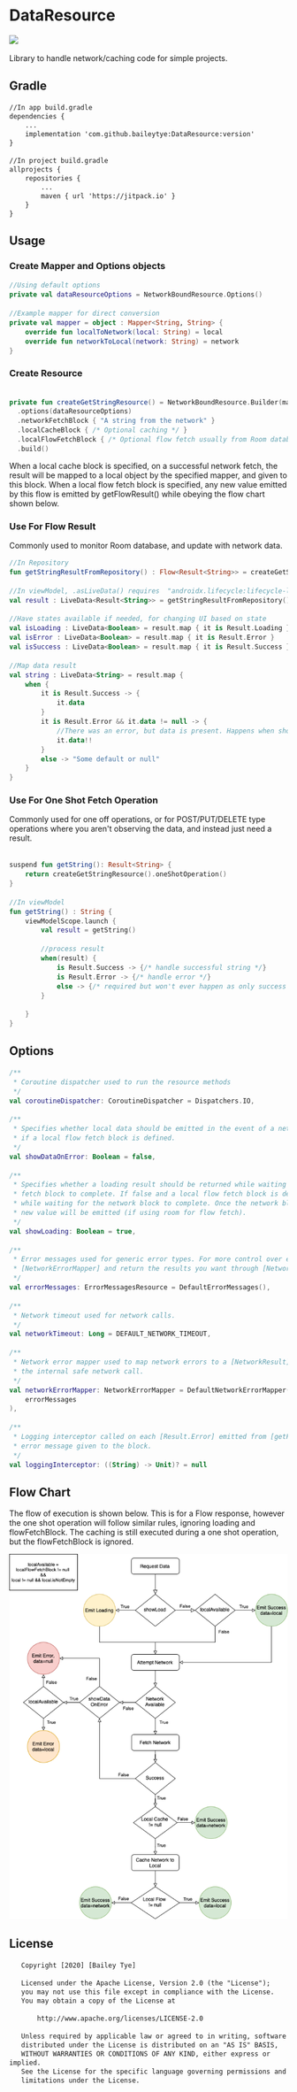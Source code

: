 # DataResource
[![](https://jitpack.io/v/baileytye/DataResource.svg)](https://jitpack.io/#baileytye/DataResource)

Library to handle network/caching code for simple projects.

## Gradle

```
//In app build.gradle
dependencies {
    ...
    implementation 'com.github.baileytye:DataResource:version'
}

//In project build.gradle
allprojects {
    repositories {
        ...
        maven { url 'https://jitpack.io' }
    }
}
```

## Usage 

### Create Mapper and Options objects
```kotlin 
//Using default options
private val dataResourceOptions = NetworkBoundResource.Options()

//Example mapper for direct conversion
private val mapper = object : Mapper<String, String> {
    override fun localToNetwork(local: String) = local
    override fun networkToLocal(network: String) = network
}
```
### Create Resource
```kotlin

private fun createGetStringResource() = NetworkBoundResource.Builder(mapper)
  .options(dataResourceOptions)
  .networkFetchBlock { "A string from the network" }
  .localCacheBlock { /* Optional caching */ }
  .localFlowFetchBlock { /* Optional flow fetch usually from Room database */ }
  .build()

```

When a local cache block is specified, on a successful network fetch, the result will be mapped to a local object by the specified
mapper, and given to this block.
When a local flow fetch block is specified, any new value emitted by this flow is emitted by getFlowResult() while obeying the flow
chart shown below.

### Use For Flow Result

Commonly used to monitor Room database, and update with network data.

```kotlin
//In Repository
fun getStringResultFromRepository() : Flow<Result<String>> = createGetStringResource().getFlowResult()

//In viewModel, .asLiveData() requires  "androidx.lifecycle:lifecycle-livedata-ktx:version" 
val result : LiveData<Result<String>> = getStringResultFromRepository().asLiveData()

//Have states available if needed, for changing UI based on state
val isLoading : LiveData<Boolean> = result.map { it is Result.Loading }
val isError : LiveData<Boolean> = result.map { it is Result.Error }
val isSuccess : LiveData<Boolean> = result.map { it is Result.Success }

//Map data result
val string : LiveData<String> = result.map {
    when {
        it is Result.Success -> {
            it.data
        }
        it is Result.Error && it.data != null -> {
            //There was an error, but data is present. Happens when showDataOnError = true
            it.data!!
        }
        else -> "Some default or null"
    }
}

```
### Use For One Shot Fetch Operation

Commonly used for one off operations, or for POST/PUT/DELETE type operations where you aren't observing the data, and instead just need a result.

```kotlin

suspend fun getString(): Result<String> {
    return createGetStringResource().oneShotOperation()
}

//In viewModel
fun getString() : String {
    viewModelScope.launch {
        val result = getString()
        
        //process result
        when(result) {
            is Result.Success -> {/* handle successful string */}
            is Result.Error -> {/* handle error */}
            else -> {/* required but won't ever happen as only success or error can be set from one shot operation */}
        }
        
    }
}

```

## Options
```kotlin
/**
 * Coroutine dispatcher used to run the resource methods
 */
val coroutineDispatcher: CoroutineDispatcher = Dispatchers.IO,

/**
 * Specifies whether local data should be emitted in the event of a network error. Only valid
 * if a local flow fetch block is defined.
 */
val showDataOnError: Boolean = false,

/**
 * Specifies whether a loading result should be returned while waiting for the network
 * fetch block to complete. If false and a local flow fetch block is defined, that data will emit
 * while waiting for the network block to complete. Once the network block completes and is cached, a
 * new value will be emitted (if using room for flow fetch).
 */
val showLoading: Boolean = true,

/**
 * Error messages used for generic error types. For more control over error messages, implement
 * [NetworkErrorMapper] and return the results you want through [NetworkResult.GenericError].
 */
val errorMessages: ErrorMessagesResource = DefaultErrorMessages(),

/**
 * Network timeout used for network calls.
 */
val networkTimeout: Long = DEFAULT_NETWORK_TIMEOUT,

/**
 * Network error mapper used to map network errors to a [NetworkResult] object which is returned from
 * the internal safe network call.
 */
val networkErrorMapper: NetworkErrorMapper = DefaultNetworkErrorMapper(
    errorMessages
),

/**
 * Logging interceptor called on each [Result.Error] emitted from [getFlowResult] with the
 * error message given to the block.
 */
val loggingInterceptor: ((String) -> Unit)? = null
```

## Flow Chart

The flow of execution is shown below. This is for a Flow response, however the one shot operation will follow similar rules, ignoring loading and flowFetchBlock. The caching is still executed during a one shot operation, but the flowFetchBlock is ignored.


![alt text](https://github.com/baileytye/DataResource/blob/master/Data%20Resource%20Flow%20Chart.png)


## License
```
   Copyright [2020] [Bailey Tye]

   Licensed under the Apache License, Version 2.0 (the "License");
   you may not use this file except in compliance with the License.
   You may obtain a copy of the License at

       http://www.apache.org/licenses/LICENSE-2.0

   Unless required by applicable law or agreed to in writing, software
   distributed under the License is distributed on an "AS IS" BASIS,
   WITHOUT WARRANTIES OR CONDITIONS OF ANY KIND, either express or implied.
   See the License for the specific language governing permissions and
   limitations under the License.
```

